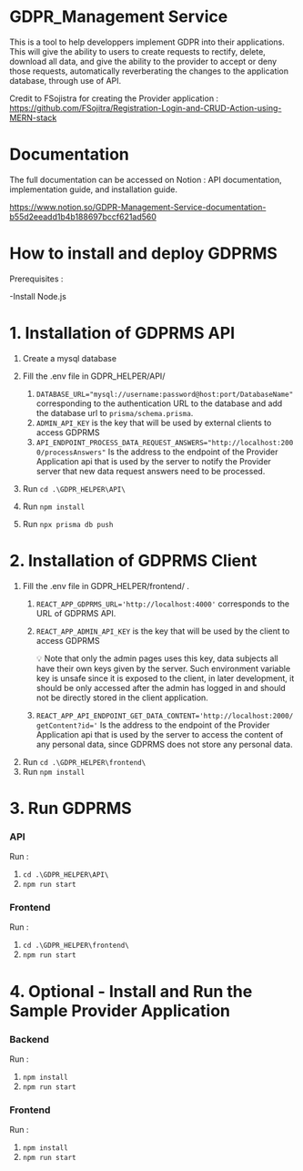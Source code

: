# GDPR_Management Service
This is a tool to help developpers implement GDPR into their applications. This will give the ability to users to create requests to rectify, delete, download all data,  and give the ability to the provider to accept or deny those requests, automatically reverberating the changes to the application database, through use of API.


Credit to FSojistra for creating the Provider application : https://github.com/FSojitra/Registration-Login-and-CRUD-Action-using-MERN-stack

# Documentation
The full documentation can be accessed on Notion : API documentation, implementation guide, and installation guide.


https://www.notion.so/GDPR-Management-Service-documentation-b55d2eeadd1b4b188697bccf621ad560


# How to install and deploy GDPRMS

Prerequisites : 

-Install Node.js

# 1. Installation of GDPRMS API

1. Create a mysql database
2. Fill the .env file in GDPR_HELPER/API/
    1.  `DATABASE_URL="mysql://username:password@host:port/DatabaseName"` corresponding to the authentication URL to the database and add the database url to `prisma/schema.prisma`.
    2. `ADMIN_API_KEY` is the key that will be used by external clients to access GDPRMS
    3. `API_ENDPOINT_PROCESS_DATA_REQUEST_ANSWERS="http://localhost:2000/processAnswers"` Is the address to the endpoint of the Provider Application api that is used by the server to notify the Provider server that new data request answers need to be processed.

1. Run `cd .\GDPR_HELPER\API\`
2. Run `npm install`
3. Run  `npx prisma db push`

# 2. Installation of GDPRMS Client

1. Fill the .env file in GDPR_HELPER/frontend/ .
    1. `REACT_APP_GDPRMS_URL='http://localhost:4000'` corresponds to the URL of GDPRMS API.
    2. `REACT_APP_ADMIN_API_KEY` is the key that will be used by the client to access GDPRMS 
        
        <aside>
        💡 Note that only the admin pages uses this key, data subjects all have their own keys given by the server. Such environment variable key is unsafe since it is exposed to the client, in later development, it should be only accessed after the admin has logged in and should not be directly stored in the client application.
        
        </aside>
        
    3. `REACT_APP_API_ENDPOINT_GET_DATA_CONTENT='http://localhost:2000/getContent?id='` Is the address to the endpoint of the Provider Application api that is used by the server to access the content of any personal data, since GDPRMS does not store any personal data.
2. Run `cd .\GDPR_HELPER\frontend\`
3. Run `npm install`

# 3. Run GDPRMS

### API

Run : 

1. `cd .\GDPR_HELPER\API\`
2. `npm run start`

### Frontend

Run : 

1. `cd .\GDPR_HELPER\frontend\`
2. `npm run start`

# 4. Optional - Install and Run the Sample Provider Application

### Backend

Run : 

1. `npm install`
2. `npm run start`

### Frontend

Run : 

1. `npm install`
2. `npm run start`


